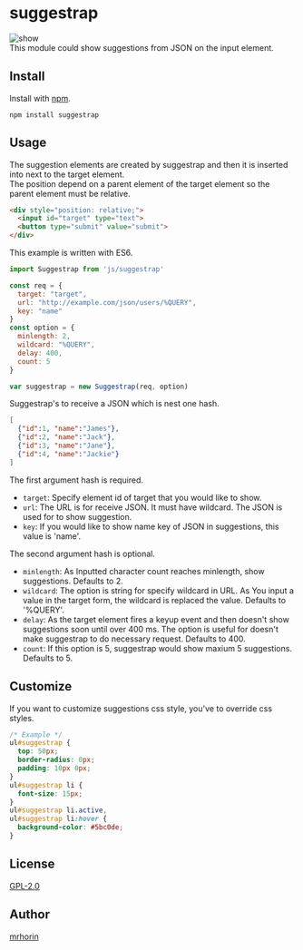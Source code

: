# suggestrap
![show](https://user-images.githubusercontent.com/6502717/31308201-7997988c-abad-11e7-865d-0507c59b6f6b.gif)  
This module could show suggestions from JSON on the input element.

## Install
Install with [npm](https://www.npmjs.com/).
```
npm install suggestrap
```
## Usage
The suggestion elements are created by suggestrap and then it is inserted into next to the target element.  
The position depend on a parent element of the target element so the parent element must be relative.
```html
<div style="position: relative;">
  <input id="target" type="text">
  <button type="submit" value="submit">
</div>
```
This example is written with ES6.  
```javascript
import Suggestrap from 'js/suggestrap'

const req = {
  target: "target",
  url: "http://example.com/json/users/%QUERY",
  key: "name"
}
const option = {
  minlength: 2,
  wildcard: "%QUERY",
  delay: 400,
  count: 5
}

var suggestrap = new Suggestrap(req, option)
```
Suggestrap's to receive a JSON which is nest one hash.
```json
[
  {"id":1, "name":"James"},
  {"id":2, "name":"Jack"},
  {"id":3, "name":"Jane"},
  {"id":4, "name":"Jackie"}
]
```  

The first argument hash is required.
- `target`: Specify element id of target that you would like to show.
- `url`: The URL is for receive JSON. It must have wildcard. The JSON is used for to show suggestion.
- `key`: If you would like to show name key of JSON in suggestions, this value is 'name'.

The second argument hash is optional.
- `minlength`: As Inputted character count reaches minlength, show suggestions. Defaults to 2.
- `wildcard`: The option is string for specify wildcard in URL. As You input a value in the target form, the wildcard is replaced the value. Defaults to '%QUERY'.
- `delay`: As the target element fires a keyup event and then doesn't show suggestions soon until over 400 ms. The option is useful for doesn't make suggestrap to do necessary request. Defaults to 400.
- `count`: If this option is 5, suggestrap would show maxium 5 suggestions. Defaults to 5.

## Customize
If you want to customize suggestions css style, you've to override css styles.
```css
/* Example */
ul#suggestrap {
  top: 50px;
  border-radius: 0px;
  padding: 10px 0px;
}
ul#suggestrap li {
  font-size: 15px;
}
ul#suggestrap li.active,
ul#suggestrap li:hover {
  background-color: #5bc0de;
}

```

## License
[GPL-2.0](https://opensource.org/licenses/GPL-2.0)

## Author
[mrhorin](https://github.com/mrhorin)
